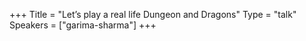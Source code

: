 +++
Title = "Let’s play a real life Dungeon and Dragons"
Type = "talk"
Speakers = ["garima-sharma"]
+++
